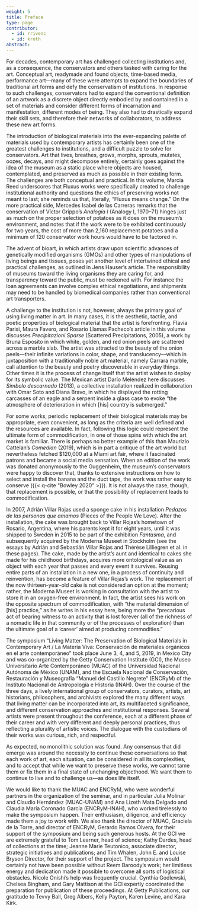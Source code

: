 ```yaml
---
weight: 5
title: Preface
type: page
contributor:
  - id: rrivenc
  - id: kroth
abstract:
---
```


For decades, contemporary art has challenged collecting institutions and, as a consequence, the conservators and others tasked with caring for the art. Conceptual art, readymade and found objects, time-based media, performance art—many of these were attempts to expand the boundaries of traditional art forms and defy the conservatism of institutions. In response to such challenges, conservators had to expand the conventional definition of an artwork as a discrete object directly embodied by and contained in a set of materials and consider different forms of incarnation and manifestation, different modes of being. They also had to drastically expand their skill sets, and therefore their networks of collaborators, to address these new art forms.

The introduction of biological materials into the ever-expanding palette of materials used by contemporary artists has certainly been one of the greatest challenges to institutions, and a difficult puzzle to solve for conservators. Art that lives, breathes, grows, morphs, sprouts, mutates, oozes, decays, and might decompose entirely, certainly goes against the idea of the museum as a static place where objects are housed, contemplated, and preserved as much as possible in their existing form. The challenges are both conceptual and practical. In this volume, Marcia Reed underscores that Fluxus works were specifically created to challenge institutional authority and questions the ethics of preserving works not meant to last; she reminds us that, literally, “Fluxus means change.” On the more practical side, Mercedes Isabel de las Carreras remarks that the conservation of Víctor Grippo’s *Analogía I* (Analogy I, 1970–71) hinges just as much on the proper selection of potatoes as it does on the museum’s environment, and notes that if the work were to be exhibited continuously for two years, the cost of more than 2,160 replacement potatoes and a minimum of 120 conservator work hours would have to be factored in.

The advent of bioart, in which artists draw upon scientific advances of genetically modified organisms (GMOs) and other types of manipulations of living beings and tissues, poses yet another level of intertwined ethical and practical challenges, as outlined in Jens Hauser’s article. The responsibility of museums toward the living organisms they are caring for, and transparency toward the public, must be reckoned with. For instance the loan agreements can involve complex ethical negotiations, and shipments may need to be handled by biomedical companies rather than conventional art transporters.

A challenge to the institution is not, however, always the primary goal of using living matter in art. In many cases, it is the aesthetic, tactile, and poetic properties of biological material that the artist is forefronting. Flavia Parisi, Maura Favero, and Rosario Llamas Pacheco’s article in this volume discusses *Precipitazioni Sparse* (Scattered Precipitations, 2005), a work by Bruna Esposito in which white, golden, and red onion peels are scattered across a marble slab. The artist was attracted to the beauty of the onion peels—their infinite variations in color, shape, and translucency—which in juxtaposition with a traditionally noble art material, namely Carrara marble, call attention to the beauty and poetry discoverable in everyday things. Other times it is the process of change itself that the artist wishes to deploy for its symbolic value. The Mexican artist Darío Meléndez here discusses *Símbolo descarnado* (2013), a collective installation realized in collaboration with Omar Soto and Diana Bravo, in which he displayed the rotting carcasses of an eagle and a serpent inside a glass case to evoke “the atmosphere of deterioration in which \[his\] country is submerged.”

For some works, periodic replacement of their biological materials may be appropriate, even convenient, as long as the criteria are well defined and the resources are available. In fact, following this logic could represent the ultimate form of commodification, in one of those spins with which the art market is familiar. There is perhaps no better example of this than Maurizio Cattelan’s *Comedian* (2019), which is in part a critique of the art world but nevertheless fetched \$120,000 at a Miami art fair, where it fascinated patrons and became a social media sensation. When an edition of the work was donated anonymously to the Guggenheim, the museum’s conservators were happy to discover that, thanks to extensive instructions on how to select and install the banana and the duct tape, the work was rather easy to conserve ({{< q-cite "Bowley 2020" >}}). It is not always the case, though, that replacement is possible, or that the possibility of replacement leads to commodification.

In 2007, Adrián Villar Rojas used a sponge cake in his installation *Pedazos de las personas que amamos* (Pieces of the People We Love). After the installation, the cake was brought back to Villar Rojas’s hometown of Rosario, Argentina, where his parents kept it for eight years, until it was shipped to Sweden in 2015 to be part of the exhibition *Fantasma*, and subsequently acquired by the Moderna Museet in Stockholm (see the essays by Adrián and Sebastián Villar Rojas and Thérèse Lilliegren et al. in these pages). The cake, made by the artist’s aunt and identical to cakes she made for his childhood birthdays, acquires more ontological value as an object with each year that passes and every event it survives. Reusing entire parts of an installation in a new one, in a process of continuity and reinvention, has become a feature of Villar Rojas’s work. The replacement of the now thirteen-year-old cake is not considered an option at the moment; rather, the Moderna Museet is working in consultation with the artist to store it in an oxygen-free environment. In fact, the artist sees his work on the opposite spectrum of commodification, with “the material dimension of \[his\] practice,” as he writes in his essay here, being more the “precarious act of bearing witness to an activity that is lost forever (all of the richness of a nomadic life in that community or of the processes of exploration) than the ultimate goal of a ‘career’ aimed at producing commodities.”

The symposium “Living Matter: The Preservation of Biological Materials in Contemporary Art / La Materia Viva: Conservación de materiales orgánicos en el arte contemporáneo” took place June 3, 4, and 5, 2019, in Mexico City and was co-organized by the Getty Conservation Institute (GCI), the Museo Universitario Arte Contemporáneo (MUAC) of the Universidad Nacional Autónoma de México (UNAM), and the Escuela Nacional de Conservación, Restauración y Museografía “Manuel del Castillo Negrete” (ENCRyM) of the Instituto Nacional de Antropología e Historia (INAH). Over the course of the three days, a lively international group of conservators, curators, artists, art historians, philosophers, and archivists explored the many different ways that living matter can be incorporated into art, its multifaceted significance, and different conservation approaches and institutional responses. Several artists were present throughout the conference, each at a different phase of their career and with very different and deeply personal practices, thus reflecting a plurality of artistic voices. The dialogue with the custodians of their works was curious, rich, and respectful.

As expected, no monolithic solution was found. Any consensus that did emerge was around the necessity to continue these conversations so that each work of art, each situation, can be considered in all its complexities, and to accept that while we want to preserve these works, we cannot tame them or fix them in a final state of unchanging objecthood. We want them to continue to live and to challenge us—as does life itself.

We would like to thank the MUAC and ENCRyM, who were wonderful partners in the organization of the seminar, and in particular Julia Molinar and Claudio Hernández (MUAC-UNAM) and Ana Lizeth Mata Delgado and Claudia María Coronado García (ENCRyM-INAH), who worked tirelessly to make the symposium happen. Their enthusiasm, diligence, and efficiency made them a joy to work with. We also thank the director of MUAC, Graciela de la Torre, and director of ENCRyM, Gerardo Ramos Olvera, for their support of the symposium and being such generous hosts. At the GCI we are extremely grateful to Tom Learner, head of science; Kathy Dardes, head of collections at the time; Jeanne Marie Teutonico, associate director, strategic initiatives and publications; and Tim Whalen, John E. and Louise Bryson Director, for their support of the project. The symposium would certainly not have been possible without Reem Baroody’s work; her limitless energy and dedication made it possible to overcome all sorts of logistical obstacles. Nicole Onishi’s help was frequently crucial. Cynthia Godlewski, Chelsea Bingham, and Gary Mattison at the GCI expertly coordinated the preparation for publication of these proceedings. At Getty Publications, our gratitude to Tevvy Ball, Greg Albers, Kelly Payton, Karen Levine, and Kara Kirk.
